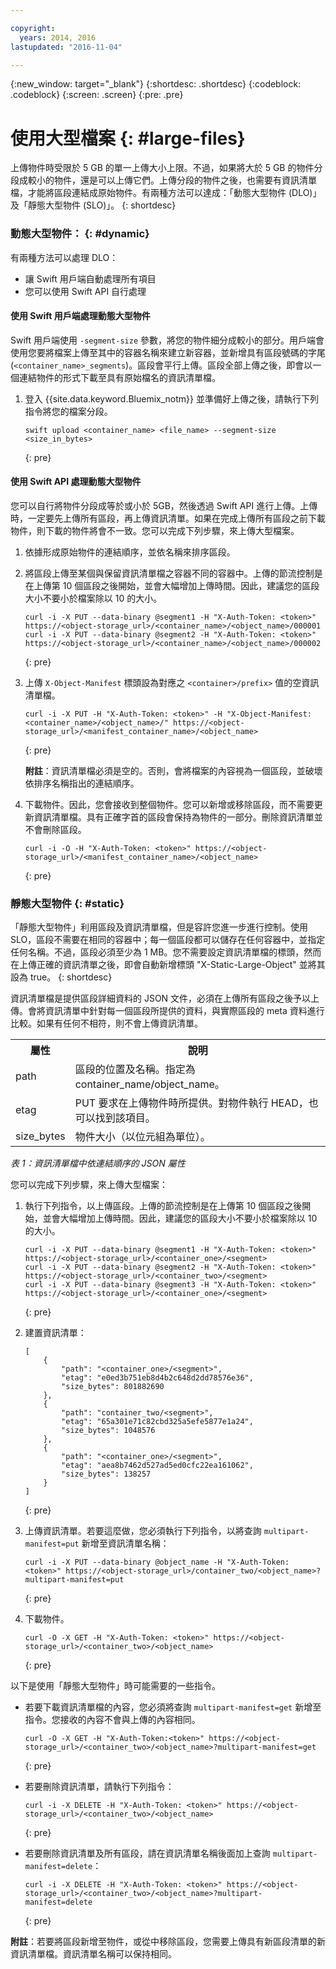 ```yaml
---

copyright:
  years: 2014, 2016
lastupdated: "2016-11-04"

---
```

{:new_window: target="_blank"}
{:shortdesc: .shortdesc}
{:codeblock: .codeblock}
{:screen: .screen}
{:pre: .pre}


# 使用大型檔案 {: #large-files}


上傳物件時受限於 5 GB 的單一上傳大小上限。不過，如果將大於 5 GB 的物件分段成較小的物件，還是可以上傳它們。上傳分段的物件之後，也需要有資訊清單檔，才能將區段連結成原始物件。有兩種方法可以達成：「動態大型物件 (DLO)」及「靜態大型物件 (SLO)」。
{: shortdesc}

### 動態大型物件： {: #dynamic}

有兩種方法可以處理 DLO：
  * 讓 Swift 用戶端自動處理所有項目
  * 您可以使用 Swift API 自行處理

#### 使用 Swift 用戶端處理動態大型物件

Swift 用戶端使用 `-segment-size` 參數，將您的物件細分成較小的部分。用戶端會使用您要將檔案上傳至其中的容器名稱來建立新容器，並新增具有區段號碼的字尾 (`<container_name>_segments`)。區段會平行上傳。區段全部上傳之後，即會以一個連結物件的形式下載至具有原始檔名的資訊清單檔。

1. 登入 {{site.data.keyword.Bluemix_notm}} 並準備好上傳之後，請執行下列指令將您的檔案分段。

    ```
    swift upload <container_name> <file_name> --segment-size <size_in_bytes>
    ```
    {: pre}

#### 使用 Swift API 處理動態大型物件

您可以自行將物件分段成等於或小於 5GB，然後透過 Swift API 進行上傳。上傳時，一定要先上傳所有區段，再上傳資訊清單。如果在完成上傳所有區段之前下載物件，則下載的物件將會不一致。您可以完成下列步驟，來上傳大型檔案。

1. 依據形成原始物件的連結順序，並依名稱來排序區段。
2. 將區段上傳至某個與保留資訊清單檔之容器不同的容器中。上傳的節流控制是在上傳第 10 個區段之後開始，並會大幅增加上傳時間。因此，建議您的區段大小不要小於檔案除以 10 的大小。

    ```
    curl -i -X PUT --data-binary @segment1 -H "X-Auth-Token: <token>" https://<object-storage_url>/<container_name>/<object_name>/000001
    curl -i -X PUT --data-binary @segment2 -H "X-Auth-Token: <token>" https://<object-storage_url>/<container_name>/<object_name>/000002
    ```
    {: pre}

3. 上傳 `X-Object-Manifest` 標頭設為對應之 `<container>/prefix>` 值的空資訊清單檔。

    ```
    curl -i -X PUT -H "X-Auth-Token: <token>" -H "X-Object-Manifest: <container_name>/<object_name>/" https://<object-storage_url>/<manifest_container_name>/<object_name>
    ```
    {: pre}

    **附註**：資訊清單檔必須是空的。否則，會將檔案的內容視為一個區段，並破壞依排序名稱指出的連結順序。
4. 下載物件。因此，您會接收到整個物件。您可以新增或移除區段，而不需要更新資訊清單檔。具有正確字首的區段會保持為物件的一部分。刪除資訊清單並不會刪除區段。

    ```
    curl -i -O -H "X-Auth-Token: <token>" https://<object-storage_url>/<manifest_container_name>/<object_name>
    ```
    {: pre}


### 靜態大型物件 {: #static}

「靜態大型物件」利用區段及資訊清單檔，但是容許您進一步進行控制。使用 SLO，區段不需要在相同的容器中；每一個區段都可以儲存在任何容器中，並指定任何名稱。不過，區段必須至少為 1 MB。您不需要設定資訊清單檔的標頭，然而在上傳正確的資訊清單之後，即會自動新增標頭 "X-Static-Large-Object" 並將其設為 true。
{: shortdesc}

資訊清單檔是提供區段詳細資料的 JSON 文件，必須在上傳所有區段之後予以上傳。會將資訊清單中針對每一個區段所提供的資料，與實際區段的 meta 資料進行比較。如果有任何不相符，則不會上傳資訊清單。

<table>
  <tr>
    <th> 屬性</th>
    <th> 說明</th>
  </tr>
  <tr>
    <td> path </td>
    <td> 區段的位置及名稱。指定為 container_name/object_name。</td>
  </tr>
  <tr>
    <td> etag </td>
    <td> PUT 要求在上傳物件時所提供。對物件執行 HEAD，也可以找到該項目。</td>
  </tr>
  <tr>
    <td> size_bytes </td>
    <td> 物件大小（以位元組為單位）。</td>
  </tr>
</table>

*表 1：資訊清單檔中依連結順序的 JSON 屬性*

您可以完成下列步驟，來上傳大型檔案：

1. 執行下列指令，以上傳區段。上傳的節流控制是在上傳第 10 個區段之後開始，並會大幅增加上傳時間。因此，建議您的區段大小不要小於檔案除以 10 的大小。

    ```
    curl -i -X PUT --data-binary @segment1 -H "X-Auth-Token: <token>" https://<object-storage_url>/<container_one>/<segment>
    curl -i -X PUT --data-binary @segment2 -H "X-Auth-Token: <token>" https://<object-storage_url>/<container_two>/<segment>
    curl -i -X PUT --data-binary @segment3 -H "X-Auth-Token: <token>" https://<object-storage_url>/<container_one>/<segment>
    ```
    {: pre}

2. 建置資訊清單：

    ```
    [
        {
            "path": "<container_one>/<segment>",
            "etag": "e0ed3b751eb8d4b2c648d2dd78576e36",
            "size_bytes": 801882690
        },
        {
            "path": "container_two/<segment>",
            "etag": "65a301e71c82cbd325a5efe5877e1a24",
            "size_bytes": 1048576
        },
        {
            "path": "<container_one>/<segment>",
            "etag": "aea8b7462d527ad5ed0cfc22ea161062",
            "size_bytes": 138257
        }
    ]
    ```
    {: pre}

3. 上傳資訊清單。若要這麼做，您必須執行下列指令，以將查詢 `multipart-manifest=put` 新增至資訊清單名稱：

    ```
    curl -i -X PUT --data-binary @object_name -H "X-Auth-Token: <token>" https://<object-storage_url>/container_two/<object_name>?multipart-manifest=put
    ```
    {: pre}

4. 下載物件。

    ```
    curl -O -X GET -H "X-Auth-Token: <token>" https://<object-storage_url>/<container_two>/<object_name>
    ```
    {: pre}

以下是使用「靜態大型物件」時可能需要的一些指令。

* 若要下載資訊清單檔的內容，您必須將查詢 `multipart-manifest=get` 新增至指令。您接收的內容不會與上傳的內容相同。

    ```
    curl -O -X GET -H "X-Auth-Token:<token>" https://<object-storage_url>/<container_two>/<object_name>?multipart-manifest=get
    ```
    {: pre}

* 若要刪除資訊清單，請執行下列指令：

    ```
    curl -i -X DELETE -H "X-Auth-Token: <token>" https://<object-storage_url>/<container_two>/<object_name>
    ```
    {: pre}

* 若要刪除資訊清單及所有區段，請在資訊清單名稱後面加上查詢 `multipart-manifest=delete`：

    ```
    curl -i -X DELETE -H "X-Auth-Token: <token>" https://<object-storage_url>/<container_two>/<object_name>?multipart-manifest=delete
    ```
    {: pre}

**附註**：若要將區段新增至物件，或從中移除區段，您需要上傳具有新區段清單的新資訊清單檔。資訊清單名稱可以保持相同。
